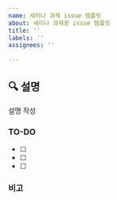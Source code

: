 ```yaml
---
name: 세미나 과제 issue 템플릿
about: 세미나 과제용 issue 템플릿
title: ''
labels: ''
assignees: ''

---
```


## 🔍 설명
설명 작성

### TO-DO
- [ ]
- [ ] 
- [ ]

### 비고